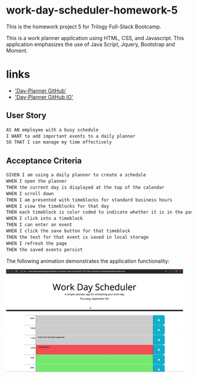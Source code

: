 # work-day-scheduler-homework-5

This is the homework project 5 for Trilogy Full-Stack Bootcamp.

This is a work planner application using HTML, CSS, and Javascript. 
This application emphasizes the use of Java Script, Jquery, Bootstrap and Moment.


# links


* ['Day-Planner GitHub'](https://github.com/mhdavie/work-day-schedule-homework-5)
* ['Day-Planner GitHub IO'](https://mhdavie.github.io/work-day-schedule-homework-5/)

## User Story

```md
AS AN employee with a busy schedule
I WANT to add important events to a daily planner
SO THAT I can manage my time effectively
```

## Acceptance Criteria

```md
GIVEN I am using a daily planner to create a schedule
WHEN I open the planner
THEN the current day is displayed at the top of the calendar
WHEN I scroll down
THEN I am presented with timeblocks for standard business hours
WHEN I view the timeblocks for that day
THEN each timeblock is color coded to indicate whether it is in the past, present, or future
WHEN I click into a timeblock
THEN I can enter an event
WHEN I click the save button for that timeblock
THEN the text for that event is saved in local storage
WHEN I refresh the page
THEN the saved events persist
```

The following animation demonstrates the application functionality:

![A user clicks on slots on the color-coded calendar and edits the events.](./assets/05-third-party-apis-homework-demo.gif)

